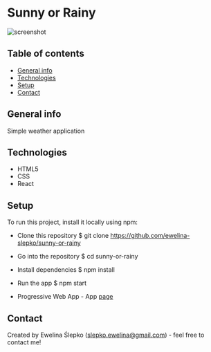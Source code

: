 # Sunny or Rainy
![screenshot](public/images/screenshot.png)

## Table of contents
* [General info](#general-info)
* [Technologies](#technologies)
* [Setup](#setup)
* [Contact](#contact)

## General info
Simple weather application

## Technologies
* HTML5
* CSS
* React

## Setup
To run this project, install it locally using npm:

* Clone this repository
$ git clone https://github.com/ewelina-slepko/sunny-or-rainy

* Go into the repository
$ cd sunny-or-rainy

* Install dependencies
$ npm install

* Run the app
$ npm start

* Progressive Web App - 
App [page](https://ewelina-slepko.github.io/sunny-or-rainy/)

## Contact
Created by Ewelina Ślepko (slepko.ewelina@gmail.com) - feel free to contact me!
